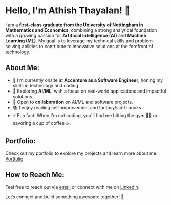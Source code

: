 # Hello, I'm Athish Thayalan! 👋

I am a **first-class graduate from the University of Nottingham in Mathematics and Economics**, combining a strong analytical foundation with a growing passion for **Artificial Intelligence (AI)** and **Machine Learning (ML)**. My goal is to leverage my technical skills and problem-solving abilities to contribute to innovative solutions at the forefront of technology.

## About Me:
- 🔭 I’m currently onsite at **Accenture as a Software Engineer**, honing my skills in technology and coding.
- 🤖 Exploring **AI/ML**, with a focus on real-world applications and impactful solutions.
- 👯 Open to **collaboration** on AI/ML and software projects.
- 📚 I enjoy reading self-improvement and fantasy/sci-fi books.
- ⚡ Fun fact: When I'm not coding, you'll find me hitting the gym 🏋🏿 or savoring a cup of coffee ☕.

## Portfolio:
Check out my portfolio to explore my projects and learn more about me: [Portfolio](https://athishthayalan.github.io/personal-portfolio)

## How to Reach Me:
Feel free to reach out via [email](mailto:tathish@hotmail.co.uk) or connect with me on [LinkedIn](https://www.linkedin.com/in/athish-thayalan-1182b81b7/).

Let’s connect and build something awesome together! 🚀

